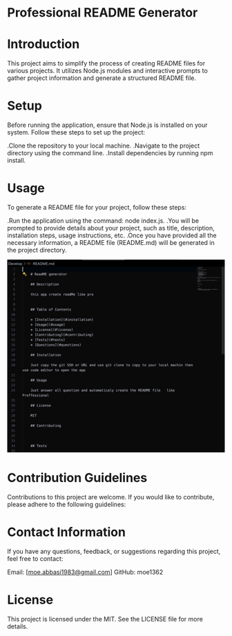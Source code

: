 # Professional README Generator 

# Introduction

This project aims to simplify the process of creating README files for various projects. It utilizes Node.js modules and interactive prompts to gather project information and generate a structured README file.

# Setup

Before running the application, ensure that Node.js is installed on your system. Follow these steps to set up the project:

.Clone the repository to your local machine.
.Navigate to the project directory using the command line.
.Install dependencies by running npm install.

# Usage

To generate a README file for your project, follow these steps:

.Run the application using the command: node index.js.
.You will be prompted to provide details about your project, such as title, description, installation steps, usage instructions, etc.
.Once you have provided all the necessary information, a README file (README.md) will be generated in the project directory.

![ReadMe Generator](./Develop/imagees/readme.png)

# Contribution Guidelines

Contributions to this project are welcome. If you would like to contribute, please adhere to the following guidelines:

# Contact Information

If you have any questions, feedback, or suggestions regarding this project, feel free to contact:

Email: [moe.abbasi1983@gmail.com]
GitHub: moe1362

# License
This project is licensed under the MIT. See the LICENSE file for more details.



